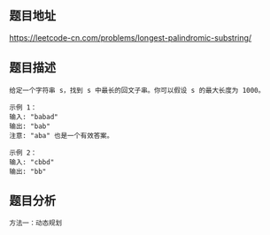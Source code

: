 ## 题目地址

https://leetcode-cn.com/problems/longest-palindromic-substring/

## 题目描述
```
给定一个字符串 s，找到 s 中最长的回文子串。你可以假设 s 的最大长度为 1000。

示例 1：
输入: "babad"
输出: "bab"
注意: "aba" 也是一个有效答案。

示例 2：
输入: "cbbd"
输出: "bb"
```

## 题目分析
```
方法一：动态规划

```